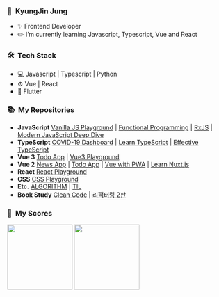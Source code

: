 ### 🌱 &nbsp;KyungJin Jung
- ✨ Frontend Developer
- ✏️ I’m currently learning Javascript, Typescript, Vue and React

### 🛠 &nbsp;Tech Stack
- 💻 Javascript | Typescript | Python
- ⚙️ Vue | React
- 📱 Flutter

### 📚 &nbsp;My Repositories
- **JavaScript** [Vanilla JS Playground](https://github.com/okyungjin/vanilla-javascript-playground) | [Functional Programming](https://github.com/okyungjin/functional-programming) | [RxJS](https://github.com/okyungjin/learn-RxJS) | [Modern JavaScript Deep Dive](https://github.com/okyungjin/modern-javascript-deep-dive)
- **TypeScript** [COVID-19 Dashboard](https://github.com/okyungjin/COVID-19-dashboard) | [Learn TypeScript](https://github.com/okyungjin/learn-typescript) | [Effective TypeScript](https://github.com/okyungjin/effecitve-typescript)
- **Vue 3** [Todo App](https://github.com/okyungjin/vue3-todo) | [Vue3 Playground](https://github.com/okyungjin/vue3-playground)
- **Vue 2** [News App](https://github.com/okyungjin/vue2-news#about-project) | [Todo App](https://github.com/okyungjin/vue2-todo) | [Vue with PWA](https://github.com/okyungjin/vue-with-pwa) | [Learn Nuxt.js](https://github.com/okyungjin/learn-nuxt-js)
- **React** [React Playground](https://github.com/okyungjin/react-playground)
- **CSS** [CSS Playground](https://github.com/okyungjin/css-playground)
- **Etc.** [ALGORITHM](https://github.com/okyungjin/ALGORITHM) | [TIL](https://github.com/okyungjin/TIL)
- **Book Study** [Clean Code](https://github.com/CleanCode-resolution-for-a-month/cleancode-2) | [리팩터링 2판](https://github.com/read-with-us/refactoring)

### 🏅 &nbsp;My Scores
<img src="https://github-readme-stats.vercel.app/api?username=okyungjin&show_icons=true&theme=vue" height=150 /> <img src="https://github-readme-stats.vercel.app/api/top-langs/?username=okyungjin&layout=compact&theme=vue" height=150 />

